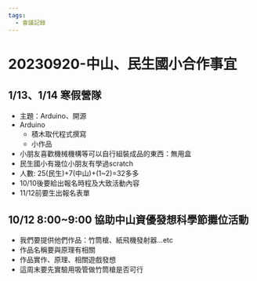 ```yaml
---
tags:
  - 會議記錄
---
```

# 20230920-中山、民生國小合作事宜
## 1/13、1/14 寒假營隊
- 主題：Arduino、開源
- Arduino
    - 積木取代程式撰寫
    - 小作品
- 小朋友喜歡機械機構等可以自行組裝成品的東西：無用盒
- 民生國小有幾位小朋友有學過scratch
- 人數: 25(民生)+7(中山)+(1~2)=32多多
- 10/10後要給出報名時程及大致活動內容
- 11/12前要生出報名表單

## 10/12 8:00~9:00 協助中山資優發想科學節攤位活動
- 我們要提供他們作品：竹筒槍、紙飛機發射器...etc
- 作品名稱要與原理有相關
- 作品實作、原理、相關遊戲發想
- 這周末要先實驗用吸管做竹筒槍是否可行